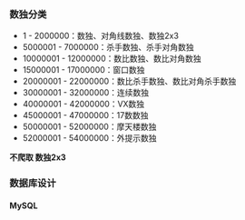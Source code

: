 ### 数独分类

+ 1 - 2000000：数独、对角线数独、数独2x3
+ 5000001 - 7000000：杀手数独、杀手对角数独
+ 10000001 - 12000000：数比数独、数比对角数独
+ 15000001 - 17000000：窗口数独
+ 20000001 - 22000000：数比杀手数独、数比对角杀手数独
+ 30000001 - 32000000：连续数独
+ 40000001 - 42000000：VX数独
+ 45000001 - 47000000：17数数独
+ 50000001 - 52000000：摩天楼数独
+ 52000001 - 54000000：外提示数独

**不爬取 数独2x3**


### 数据库设计

#### MySQL

